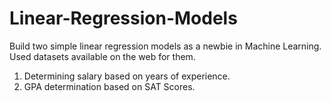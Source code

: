 # Linear-Regression-Models
Build two simple linear regression models as a newbie in Machine Learning. Used datasets available on the web for them.

1. Determining salary based on years of experience.
2. GPA determination based on SAT Scores.
